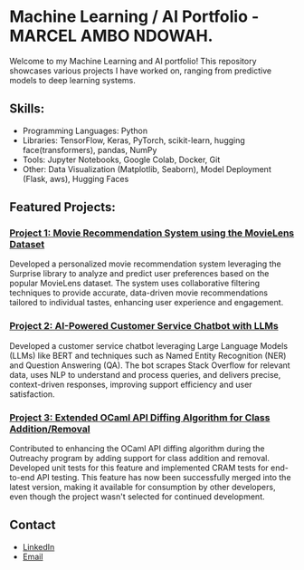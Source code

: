 # Machine Learning / AI Portfolio - MARCEL AMBO NDOWAH.

Welcome to my Machine Learning and AI portfolio! This repository showcases various projects I have worked on, ranging from predictive models to deep learning systems.

## Skills:
- Programming Languages: Python
- Libraries: TensorFlow, Keras, PyTorch, scikit-learn, hugging face(transformers), pandas, NumPy
- Tools: Jupyter Notebooks, Google Colab, Docker, Git
- Other: Data Visualization (Matplotlib, Seaborn), Model Deployment (Flask, aws), Hugging Faces

## Featured Projects:
### [Project 1: Movie Recommendation System using the MovieLens Dataset](https://github.com/marcndo/movie-recommendation)

Developed a personalized movie recommendation system leveraging the Surprise library to analyze and predict user preferences based on the popular MovieLens dataset. The system uses collaborative filtering techniques to provide accurate, data-driven movie recommendations tailored to individual tastes, enhancing user experience and engagement.

### [Project 2: AI-Powered Customer Service Chatbot with LLMs](https://github.com/marcndo/customer-service-chatbot)

Developed a customer service chatbot leveraging Large Language Models (LLMs) like BERT and techniques such as Named Entity Recognition (NER) and Question Answering (QA). The bot scrapes Stack Overflow for relevant data, uses NLP to understand and process queries, and delivers precise, context-driven responses, improving support efficiency and user satisfaction.

### [Project 3: Extended OCaml API Diffing Algorithm for Class Addition/Removal](https://github.com/ocaml-semver/ocaml-api-watch)
Contributed to enhancing the OCaml API diffing algorithm during the Outreachy program by adding support for class addition and removal. Developed unit tests for this feature and implemented CRAM tests for end-to-end API testing. This feature has now been successfully merged into the latest version, making it available for consumption by other developers, even though the project wasn't selected for continued development.









## Contact
- [LinkedIn](https://www.linkedin.com/in/marcelndowah/)
- [Email](ndowahmarcel@gmail.com)
